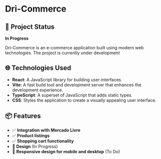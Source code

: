 # Dri-Commerce

## 🚀 Project Status
**In Progress**

Dri-Commerce is an e-commerce application built using modern web technologies. The project is currently under development

## 🌐 Technologies Used
- **React**: A JavaScript library for building user interfaces.
- **Vite**: A fast build tool and development server that enhances the development experience.
- **TypeScript**: A superset of JavaScript that adds static types.
- **CSS**: Styles the application to create a visually appealing user interface.

## 📦 Features
- ✅ **Integration with Mercado Livre**
- ✅ **Product listings** 
- ✅ **Shopping cart functionality**
- 🎨 **Design** (In Progress)
- 📱 **Responsive design for mobile and desktop** (To Do)
